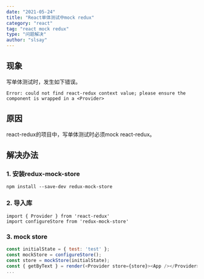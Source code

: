 ```yaml
---
date: "2021-05-24"
title: "React单体测试中mock redux"
category: "react"
tag: "react mock redux"
type: "问题解决"
author: "slsay"
---
```


## 现象
写单体测试时，发生如下错误。
```shell 
Error: could not find react-redux context value; please ensure the component is wrapped in a <Provider>
```

## 原因
react-redux的项目中，写单体测试时必须mock react-redux。

## 解决办法
### 1. 安装redux-mock-store
```shell script
npm install --save-dev redux-mock-store
```

### 2. 导入库
```shell script
import { Provider } from 'react-redux'
import configureStore from 'redux-mock-store'
```

### 3. mock store
```javascript
const initialState = { test: 'test' };
const mockStore = configureStore();
const store = mockStore(initialState);
const { getByText } = render(<Provider store={store}><App /></Provider>)
...
```





